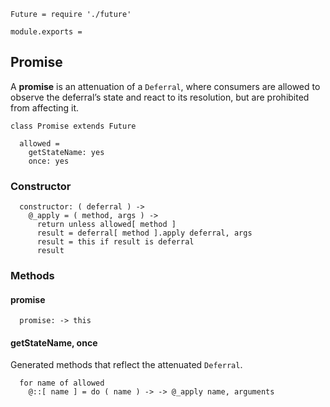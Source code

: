     Future = require './future'

    module.exports =



## Promise

A **promise** is an attenuation of a `Deferral`, where consumers are allowed
to observe the deferral’s state and react to its resolution, but are prohibited
from affecting it.

    class Promise extends Future

      allowed =
        getStateName: yes
        once: yes


### Constructor

      constructor: ( deferral ) ->
        @_apply = ( method, args ) ->
          return unless allowed[ method ]
          result = deferral[ method ].apply deferral, args
          result = this if result is deferral
          result



### Methods


#### promise

      promise: -> this


#### getStateName, once

Generated methods that reflect the attenuated `Deferral`.

      for name of allowed
        @::[ name ] = do ( name ) -> -> @_apply name, arguments
